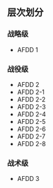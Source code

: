 <!-- 空军条令 -->

## 层次划分

### 战略级

* AFDD 1

### 战役级

* AFDD 2
* AFDD 2-1
* AFDD 2-2
* AFDD 2-3
* AFDD 2-4
* AFDD 2-5
* AFDD 2-6
* AFDD 2-7
* AFDD 2-8

### 战术级

* AFDD 3
